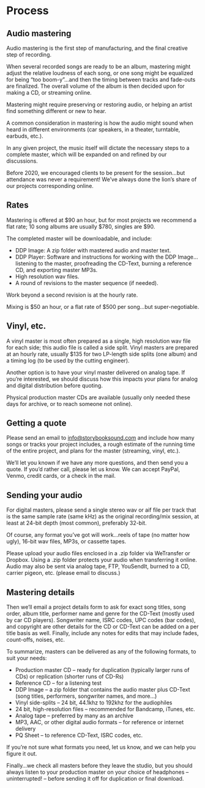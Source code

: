 # Process

## Audio mastering

Audio mastering is the first step of manufacturing, and the final creative step of recording.

When several recorded songs are ready to be an album, mastering might adjust the relative loudness of each song, or one song might be equalized for being “too boom-y”…and then the timing between tracks and fade-outs are finalized. The overall volume of the album is then decided upon for making a CD, or streaming online.

Mastering might require preserving or restoring audio, or helping an artist find something different or new to hear.

A common consideration in mastering is how the audio might sound when heard in different environments (car speakers, in a theater, turntable, earbuds, etc.).

In any given project, the music itself will dictate the necessary steps to a complete master, which will be expanded on and refined by our discussions.

Before 2020, we encouraged clients to be present for the session…but attendance was never a requirement! We’ve always done the lion’s share of our projects corresponding online.

## Rates

Mastering is offered at $90 an hour, but for most projects we recommend a flat rate; 10 song albums are usually $780, singles are $90.

The completed master will be downloadable, and include:
- DDP Image: A zip folder with mastered audio and master text.
- DDP Player: Software and instructions for working with the DDP Image…listening to the master, proofreading the CD-Text, burning a reference CD, and exporting master MP3s.
- High resolution wav files.
- A round of revisions to the master sequence (if needed).

Work beyond a second revision is at the hourly rate.

Mixing is $50 an hour, or a flat rate of $500 per song…but super-negotiable.

## Vinyl, etc.

A vinyl master is most often prepared as a single, high resolution wav file for each side; this audio file is called a side split. Vinyl masters are prepared at an hourly rate, usually $135 for two LP-length side splits (one album) and a timing log (to be used by the cutting engineer).

Another option is to have your vinyl master delivered on analog tape. If you’re interested, we should discuss how this impacts your plans for analog and digital distribution before quoting.

Physical production master CDs are available (usually only needed these days for archive, or to reach someone not online).

## Getting a quote

Please send an email to info@storybooksound.com and include how many songs or tracks your project includes, a rough estimate of the running time of the entire project, and plans for the master (streaming, vinyl, etc.).

We’ll let you known if we have any more questions, and then send you a quote. If you’d rather call, please let us know. We can accept PayPal, Venmo, credit cards, or a check in the mail.

## Sending your audio

For digital masters, please send a single stereo wav or aif file per track that is the same sample rate (same kHz) as the original recording/mix session, at least at 24-bit depth (most common), preferably 32-bit.

Of course, any format you’ve got will work…reels of tape (no matter how ugly), 16-bit wav files, MP3s, or cassette tapes.

Please upload your audio files enclosed in a .zip folder via WeTransfer or Dropbox. Using a .zip folder protects your audio when transferring it online. Audio may also be sent via analog tape, FTP, YouSendIt, burned to a CD, carrier pigeon, etc. (please email to discuss.)

## Mastering details

Then we’ll email a project details form to ask for exact song titles, song order, album title, performer name and genre for the CD-Text (mostly used by car CD players). Songwriter name, ISRC codes, UPC codes (bar codes), and copyright are other details for the CD or CD-Text can be added on a per title basis as well. Finally, include any notes for edits that may include fades, count-offs, noises, etc.

To summarize, masters can be delivered as any of the following formats, to suit your needs:
- Production master CD – ready for duplication (typically larger runs of CDs) or replication (shorter runs of CD-Rs)
- Reference CD – for a listening test
- DDP Image – a zip folder that contains the audio master plus CD-Text (song titles, performers, songwriter names, and more…)
- Vinyl side-splits – 24 bit, 44.1khz to 192khz for the audiophiles
- 24 bit, high-resolution files – recommended for Bandcamp, iTunes, etc.
- Analog tape – preferred by many as an archive
- MP3, AAC, or other digital audio formats – for reference or internet delivery
- PQ Sheet – to reference CD-Text, ISRC codes, etc.

If you’re not sure what formats you need, let us know, and we can help you figure it out.

Finally…we check all masters before they leave the studio, but you should always listen to your production master on your choice of headphones – uninterrupted! – before sending it off for duplication or final download.
